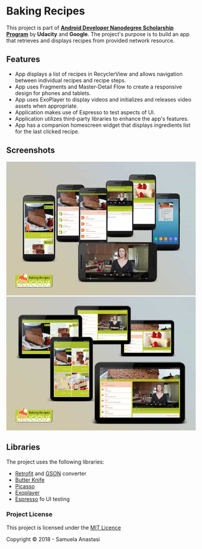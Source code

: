 # Baking Recipes

This project is part of [**Android Developer Nanodegree Scholarship Program**](https://www.udacity.com/google-scholarships) by
**Udacity** and **Google**. The project's purpose is to build an app that retrieves and displays recipes from provided network resource.
## Features
* App displays a list of recipes in RecyclerView and allows navigation between individual recipes and recipe steps.
* App uses Fragments and Master-Detail Flow to create a responsive design for phones and tablets.
* App uses ExoPlayer to display videos and initializes and releases video assets when appropriate.
* Application makes use of Espresso to test aspects of UI.
* Application utilizes third-party libraries to enhance the app's features.
* App has a companion homescreen widget that displays ingredients list for the last clicked recipe.

## Screenshots

![Baking Recipes  Phone](https://raw.githubusercontent.com/SamuelaAnastasi/BakingRecipes/master/previews/preview_phone.jpg)  
![Baking Recipes  Tablet](https://raw.githubusercontent.com/SamuelaAnastasi/BakingRecipes/master/previews/preview_tablet.jpg)


## Libraries
The project uses the following libraries:
* [Retrofit](http://square.github.io/retrofit/) and [GSON](https://github.com/google/gson) converter
* [Butter Knife](http://jakewharton.github.io/butterknife/)
* [Picasso](http://square.github.io/picasso/)
* [Exoplayer](https://github.com/google/ExoPlayer)
* [Espresso](https://developer.android.com/training/testing/espresso/) fo UI testing

### Project License
This project is licensed under the [MIT Licence](https://opensource.org/licenses/MIT)

Copyright &copy; 2018 - Samuela Anastasi
